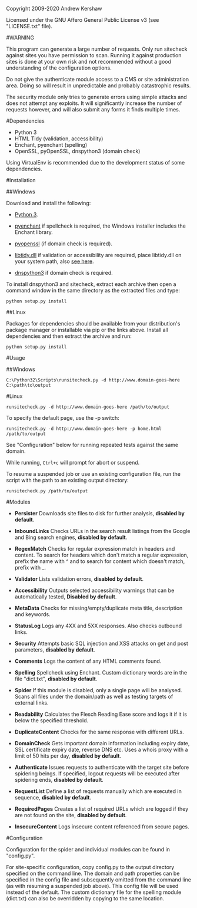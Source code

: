 Copyright 2009-2020 Andrew Kershaw

Licensed under the GNU Affero General Public License v3 (see
"LICENSE.txt" file).

#WARNING

This program can generate a large number of requests. Only run
sitecheck against sites you have permission to scan. Running it against
production sites is done at your own risk and not recommended without a
good understanding of the configuration options.

Do not give the authenticate module access to a CMS or site
administration area. Doing so will result in unpredictable and probably
catastrophic results.

The security module only tries to generate errors using simple attacks
and does not attempt any exploits. It will significantly increase the
number of requests however, and will also submit any forms it finds
multiple times.

#Dependencies

- Python 3
- HTML Tidy (validation, accessibility)
- Enchant, pyenchant (spelling)
- OpenSSL, pyOpenSSL, dnspython3 (domain check)

Using VirtualEnv is recommended due to the development status of some
dependencies.

#Installation

##Windows

Download and install the following:

- [Python 3](http://www.python.org/download/).

- [pyenchant](http://www.rfk.id.au/software/pyenchant/download.html) if
spellcheck is required, the Windows installer includes the Enchant
library.

- [pyopenssl](http://pypi.python.org/pypi/pyOpenSSL/) (if domain check
is required).

- [libtidy.dll](http://tidy.sourceforge.net/#binaries) if validation or
accessibility are required, place libtidy.dll on your system path, also
[see here](http://countergram.com/open-source/pytidylib/docs/index.html).

- [dnspython3](http://www.dnspython.org/) if domain check is required.

To install dnspython3 and sitecheck, extract each archive then open a
command window in the same directory as the extracted files and type:

`python setup.py install`

##Linux

Packages for dependencies should be available from your distribution's
package manager or installable via pip or the links above. Install all
dependencies and then extract the archive and run:

`python setup.py install`

#Usage

##Windows

`C:\Python32\Scripts\runsitecheck.py -d http://www.domain-goes-here
C:\path\to\output`

#Linux

`runsitecheck.py -d http://www.domain-goes-here /path/to/output`

To specify the default page, use the -p switch:

`runsitecheck.py -d http://www.domain-goes-here -p home.html
/path/to/output`

See "Configuration" below for running repeated tests against the same
domain.

While running, `Ctrl+c` will prompt for abort or suspend.

To resume a suspended job or use an existing configuration file, run
the script with the path to an existing output directory:

`runsitecheck.py /path/to/output`

#Modules

- **Persister** Downloads site files to disk for further analysis,
**disabled by default**.

- **InboundLinks** Checks URLs in the search result listings from the
Google and Bing search engines, **disabled by default**.

- **RegexMatch** Checks for regular expression match in headers and
content. To search for headers which don't match a regular expression,
prefix the name with ^ and to search for content which doesn't match,
prefix with _.

- **Validator** Lists validation errors, **disabled by default**.

- **Accessibility** Outputs selected accessibility warnings that
can be automatically tested, **Disabled by default**.

- **MetaData** Checks for missing/empty/duplicate meta title, description
and keywords.

- **StatusLog** Logs any 4XX and 5XX responses. Also checks outbound links.

- **Security** Attempts basic SQL injection and XSS attacks on get and
post parameters, **disabled by default**.

- **Comments** Logs the content of any HTML comments found.

- **Spelling** Spellcheck using Enchant. Custom dictionary words are in
the file "dict.txt", **disabled by default**.

- **Spider** If this module is disabled, only a single page will be
analysed. Scans all files under the domain/path as well as testing
targets of external links.

- **Readability** Calculates the Flesch Reading Ease score and logs it if
it is below the specified threshold.

- **DuplicateContent** Checks for the same response with different URLs.

- **DomainCheck** Gets important domain information including expiry date,
SSL certificate expiry date, reverse DNS etc. Uses a whois proxy with a
limit of 50 hits per day, **disabled by default**.

- **Authenticate** Issues requests to authenticate with the target site
before spidering beings. If specified, logout requests will be executed
after spidering ends, **disabled by default**.

- **RequestList** Define a list of requests manually which are executed in
sequence, **disabled by default**.

- **RequiredPages** Creates a list of required URLs which are logged if
they are not found on the site, **disabled by default**.

- **InsecureContent** Logs insecure content referenced from secure pages.

#Configuration

Configuration for the spider and individual modules can be found in
"config.py".

For site-specific configuration, copy config.py to the output directory
specified on the command line. The domain and path properties can be
specified in the config file and subsequently omitted from the command
line (as with resuming a suspended job above). This config file will be
used instead of the default. The custom dictionary file for the
spelling module (dict.txt) can also be overridden by copying to the
same location.
